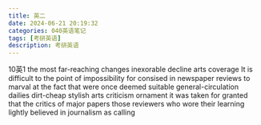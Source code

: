 ```yaml
---
title: 英二
date: 2024-06-21 20:19:32
categories: 040英语笔记
tags: [考研英语]
description: 考研英语
---
```

10英1
the most far-reaching changes 
inexorable decline 
arts coverage
It is difficult to the point of impossibility for 
consised in
newspaper reviews
to marval at the fact that 
were once deemed suitable
general-circulation dailies 
dirt-cheap
stylish arts criticism
ornament
it was taken for granted that
the critics of major papers 
those reviewers who wore their learning lightly
believed in journalism as calling
